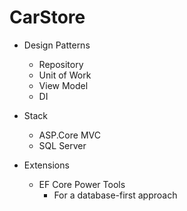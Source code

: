# CarStore

- Design Patterns
  - Repository
  - Unit of Work
  - View Model
  - DI

- Stack
  - ASP.Core MVC
  - SQL Server

- Extensions
  - EF Core Power Tools
    - For a database-first approach
 
 